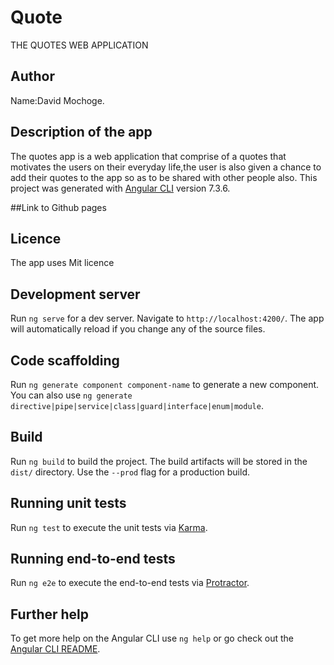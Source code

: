 # Quote
THE QUOTES WEB APPLICATION
## Author
Name:David Mochoge.

## Description of the app
The quotes app is  a web application that comprise of a quotes that motivates the users on their everyday life,the user is also given a chance to add their quotes to the app so as to be shared with other people also.
This project was generated with [Angular CLI](https://github.com/angular/angular-cli) version 7.3.6.

##Link to Github pages

## Licence
The app uses Mit licence

## Development server

Run `ng serve` for a dev server. Navigate to `http://localhost:4200/`. The app will automatically reload if you change any of the source files.

## Code scaffolding

Run `ng generate component component-name` to generate a new component. You can also use `ng generate directive|pipe|service|class|guard|interface|enum|module`.

## Build

Run `ng build` to build the project. The build artifacts will be stored in the `dist/` directory. Use the `--prod` flag for a production build.

## Running unit tests

Run `ng test` to execute the unit tests via [Karma](https://karma-runner.github.io).

## Running end-to-end tests

Run `ng e2e` to execute the end-to-end tests via [Protractor](http://www.protractortest.org/).

## Further help

To get more help on the Angular CLI use `ng help` or go check out the [Angular CLI README](https://github.com/angular/angular-cli/blob/master/README.md).
